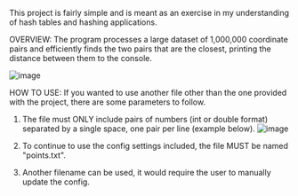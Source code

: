 This project is fairly simple and is meant as an exercise in my understanding of hash tables and hashing applications.

OVERVIEW:
The program processes a large dataset of 1,000,000 coordinate pairs and efficiently finds the two pairs that are the closest, printing the distance between them to the console.

![image](https://github.com/user-attachments/assets/eee938fb-1ac3-4984-aa55-0812d99eb6b2)

HOW TO USE:
If you wanted to use another file other than the one provided with the project, there are some parameters to follow.
  1. The file must ONLY include pairs of numbers (int or double format) separated
     by a single space, one pair per line (example below).
     ![image](https://github.com/user-attachments/assets/e0bbd279-dbe2-4634-af56-55c4c1cbc67a)

  2. To continue to use the config settings included, the file MUST be named "points.txt".
  3. Another filename can be used, it would require the user to manually update the config.
